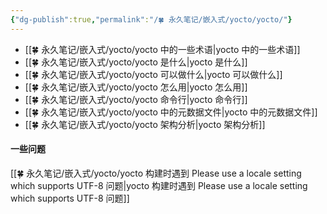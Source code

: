 ```yaml
---
{"dg-publish":true,"permalink":"/🍀 永久笔记/嵌入式/yocto/yocto/"}
---
```



- [[🍀 永久笔记/嵌入式/yocto/yocto 中的一些术语\|yocto 中的一些术语]]
- [[🍀 永久笔记/嵌入式/yocto/yocto 是什么\|yocto 是什么]]
- [[🍀 永久笔记/嵌入式/yocto/yocto 可以做什么\|yocto 可以做什么]]
- [[🍀 永久笔记/嵌入式/yocto/yocto 怎么用\|yocto 怎么用]]
- [[🍀 永久笔记/嵌入式/yocto/yocto 命令行\|yocto 命令行]]
- [[🍀 永久笔记/嵌入式/yocto/yocto 中的元数据文件\|yocto 中的元数据文件]]
- [[🍀 永久笔记/嵌入式/yocto/yocto 架构分析\|yocto 架构分析]]

#### 一些问题

[[🍀 永久笔记/嵌入式/yocto/yocto 构建时遇到 Please use a locale setting which supports UTF-8 问题\|yocto 构建时遇到 Please use a locale setting which supports UTF-8 问题]]
